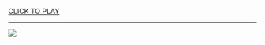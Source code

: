 
<a href="https://premium76.site?title=indiana_fever_games&ref=13M">CLICK TO PLAY</a></h3>
<hr>

<a href="https://premium76.site?title=indiana_fever_games&ref=13M"><img src="https://clearcache.store/games.png"></a>


